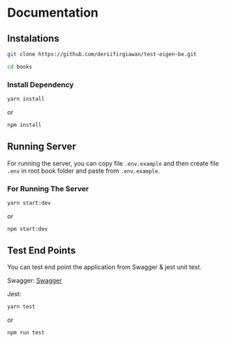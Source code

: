 # Documentation

## Instalations

```bash
git clone https://github.com/deriifirgiawan/test-eigen-be.git
```

```bash
cd books
```

### Install Dependency

```bash
yarn install
```

or

```bash
npm install
```

## Running Server

For running the server, you can copy file `.env.example` and then create file `.env` in root book folder and paste from `.env.example`.

### For Running The Server

```bash
yarn start:dev
```

or

```bash
npm start:dev
```

## Test End Points

You can test end point the application from Swagger & jest unit test.

Swagger:
[Swagger](http://localhost:3000/api-docs#/)

Jest:

```bash
yarn test
```

or

```bash
npm run test
```
